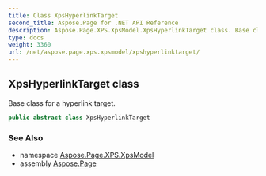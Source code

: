 ```yaml
---
title: Class XpsHyperlinkTarget
second_title: Aspose.Page for .NET API Reference
description: Aspose.Page.XPS.XpsModel.XpsHyperlinkTarget class. Base class for a hyperlink target
type: docs
weight: 3360
url: /net/aspose.page.xps.xpsmodel/xpshyperlinktarget/
---
```

## XpsHyperlinkTarget class

Base class for a hyperlink target.

```csharp
public abstract class XpsHyperlinkTarget
```

### See Also

* namespace [Aspose.Page.XPS.XpsModel](../../aspose.page.xps.xpsmodel/)
* assembly [Aspose.Page](../../)


